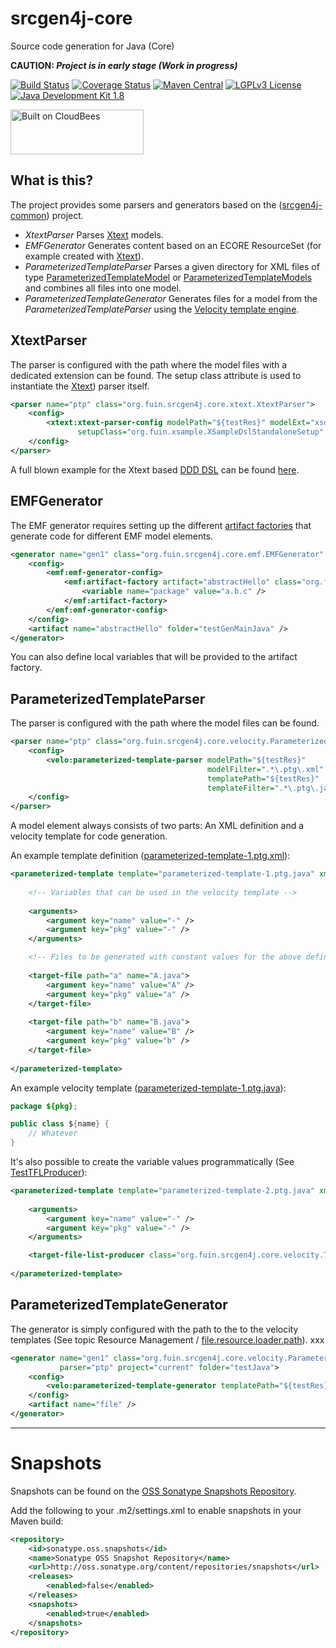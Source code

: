 srcgen4j-core
=============

Source code generation for Java (Core)

__CAUTION: *Project is in early stage (Work in progress)*__

[![Build Status](https://fuin-org.ci.cloudbees.com/job/srcgen4j-core/badge/icon)](https://fuin-org.ci.cloudbees.com/job/srcgen4j-core/)
[![Coverage Status](https://sonarcloud.io/api/project_badges/measure?project=org.fuin.srcgen4j%3Asrcgen4j-core&metric=coverage)](https://sonarcloud.io/dashboard?id=org.fuin.srcgen4j%3Asrcgen4j-core)
[![Maven Central](https://maven-badges.herokuapp.com/maven-central/org.fuin.srcgen4j/srcgen4j-core/badge.svg)](https://maven-badges.herokuapp.com/maven-central/org.fuin.srcgen4j/srcgen4j-core/)
[![LGPLv3 License](http://img.shields.io/badge/license-LGPLv3-blue.svg)](https://www.gnu.org/licenses/lgpl.html)
[![Java Development Kit 1.8](https://img.shields.io/badge/JDK-1.8-green.svg)](http://www.oracle.com/technetwork/java/javase/downloads/jdk8-downloads-2133151.html)

<a href="https://fuin-org.ci.cloudbees.com/job/srcgen4j-core"><img src="http://www.fuin.org/images/Button-Built-on-CB-1.png" width="213" height="72" border="0" alt="Built on CloudBees"/></a>

What is this?
-------------

The project provides some parsers and generators based on the ([srcgen4j-common](https://github.com/fuinorg/srcgen4j-common/)) project. 

* *XtextParser* Parses [Xtext](https://eclipse.org/Xtext/) models.
* *EMFGenerator* Generates content based on an ECORE ResourceSet (for example created with [Xtext](https://eclipse.org/Xtext/)). 
* *ParameterizedTemplateParser* Parses a given directory for XML files of type [ParameterizedTemplateModel](https://github.com/fuinorg/srcgen4j-core/blob/master/src/main/java/org/fuin/srcgen4j/core/velocity/ParameterizedTemplateModel.java) or [ParameterizedTemplateModels](https://github.com/fuinorg/srcgen4j-core/blob/master/src/main/java/org/fuin/srcgen4j/core/velocity/ParameterizedTemplateModels.java) and combines all files into one model.
* *ParameterizedTemplateGenerator* Generates files for a model from the *ParameterizedTemplateParser* using the [Velocity template engine](http://velocity.apache.org/).

XtextParser
-----------
The parser is configured with the path where the model files with a dedicated extension can be found. 
The setup class attribute is used to instantiate the [Xtext](https://eclipse.org/Xtext/)) parser itself.
```xml
<parser name="ptp" class="org.fuin.srcgen4j.core.xtext.XtextParser">
    <config>
        <xtext:xtext-parser-config modelPath="${testRes}" modelExt="xsdsl"
               setupClass="org.fuin.xsample.XSampleDslStandaloneSetup" />
    </config>
</parser>
```

A full blown example for the Xtext based [DDD DSL](https://github.com/fuinorg/org.fuin.dsl.ddd/) can be found [here](https://github.com/fuinorg/org.fuin.dsl.ddd/tree/master/ddd-dsl-test). 


EMFGenerator
------------
The EMF generator requires setting up the different [artifact factories](https://github.com/fuinorg/srcgen4j-commons/blob/master/src/main/java/org/fuin/srcgen4j/commons/ArtifactFactory.java) that generate code for different EMF model elements.
```xml
<generator name="gen1" class="org.fuin.srcgen4j.core.emf.EMFGenerator" parser="ptp" project="current">
    <config>
        <emf:emf-generator-config>
            <emf:artifact-factory artifact="abstractHello" class="org.fuin.srcgen4j.core.emf.AbstractHelloTstGen">
                <variable name="package" value="a.b.c" />
            </emf:artifact-factory>
        </emf:emf-generator-config>
    </config>
    <artifact name="abstractHello" folder="testGenMainJava" />
</generator>
```
You can also define local variables that will be provided to the artifact factory. 

ParameterizedTemplateParser
---------------------------
The parser is configured with the path where the model files can be found.  
```xml
<parser name="ptp" class="org.fuin.srcgen4j.core.velocity.ParameterizedTemplateParser">
    <config>
        <velo:parameterized-template-parser modelPath="${testRes}" 
                                            modelFilter=".*\.ptg\.xml"
                                            templatePath="${testRes}" 
                                            templateFilter=".*\.ptg\.java" />
    </config>
</parser>
```
A model element always consists of two parts: An XML definition and a velocity template for code generation.

An example template definition ([parameterized-template-1.ptg.xml](https://github.com/fuinorg/srcgen4j-core/blob/master/src/test/resources/parameterized-template-1.ptg.xml)):
```xml
<parameterized-template template="parameterized-template-1.ptg.java" xmlns="http://www.fuin.org/srcgen4j/core/velocity">
    
    <!-- Variables that can be used in the velocity template -->
    
    <arguments>
        <argument key="name" value="-" />
        <argument key="pkg" value="-" />
    </arguments>

    <!-- Files to be generated with constant values for the above defined variables -->
        
    <target-file path="a" name="A.java">
        <argument key="name" value="A" />
        <argument key="pkg" value="a" />
    </target-file>
    
    <target-file path="b" name="B.java">
        <argument key="name" value="B" />
        <argument key="pkg" value="b" />
    </target-file>
    
</parameterized-template>
```

An example velocity template ([parameterized-template-1.ptg.java](https://github.com/fuinorg/srcgen4j-core/blob/master/src/test/resources/parameterized-template-1.ptg.java)):
```java
package ${pkg};

public class ${name} {
    // Whatever
}
```

It's also possible to create the variable values programmatically (See [TestTFLProducer](https://github.com/fuinorg/srcgen4j-core/blob/master/src/test/java/org/fuin/srcgen4j/core/velocity/TestTFLProducer.java)):
```xml
<parameterized-template template="parameterized-template-2.ptg.java" xmlns="http://www.fuin.org/srcgen4j/core/velocity">
    
    <arguments>
        <argument key="name" value="-" />
        <argument key="pkg" value="-" />
    </arguments>

    <target-file-list-producer class="org.fuin.srcgen4j.core.velocity.TestTFLProducer" />
    
</parameterized-template>
```

ParameterizedTemplateGenerator
------------------------------
The generator is simply configured with the path to the to the velocity templates (See topic Resource Management / [file.resource.loader.path](http://velocity.apache.org/engine/2.0/configuration.html)).
xxx
```xml
<generator name="gen1" class="org.fuin.srcgen4j.core.velocity.ParameterizedTemplateGenerator" 
           parser="ptp" project="current" folder="testJava">
    <config>
        <velo:parameterized-template-generator templatePath="${testRes}" />
    </config>
    <artifact name="file" />
</generator>
```

- - - - - - - - -

Snapshots
=========

Snapshots can be found on the [OSS Sonatype Snapshots Repository](http://oss.sonatype.org/content/repositories/snapshots/org/fuin "Snapshot Repository"). 

Add the following to your .m2/settings.xml to enable snapshots in your Maven build:

```xml
<repository>
    <id>sonatype.oss.snapshots</id>
    <name>Sonatype OSS Snapshot Repository</name>
    <url>http://oss.sonatype.org/content/repositories/snapshots</url>
    <releases>
        <enabled>false</enabled>
    </releases>
    <snapshots>
        <enabled>true</enabled>
    </snapshots>
</repository>
```
